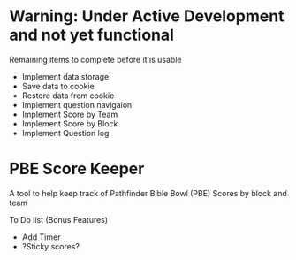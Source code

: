 # Warning: Under Active Development and not yet functional
Remaining items to complete before it is usable
* Implement data storage
* Save data to cookie
* Restore data from cookie
* Implement question navigaion
* Implement Score by Team
* Implement Score by Block
* Implement Question log

# PBE Score Keeper
A tool to help keep track of Pathfinder Bible Bowl (PBE) Scores by block and team

To Do list (Bonus Features)
* Add Timer
* ?Sticky scores?